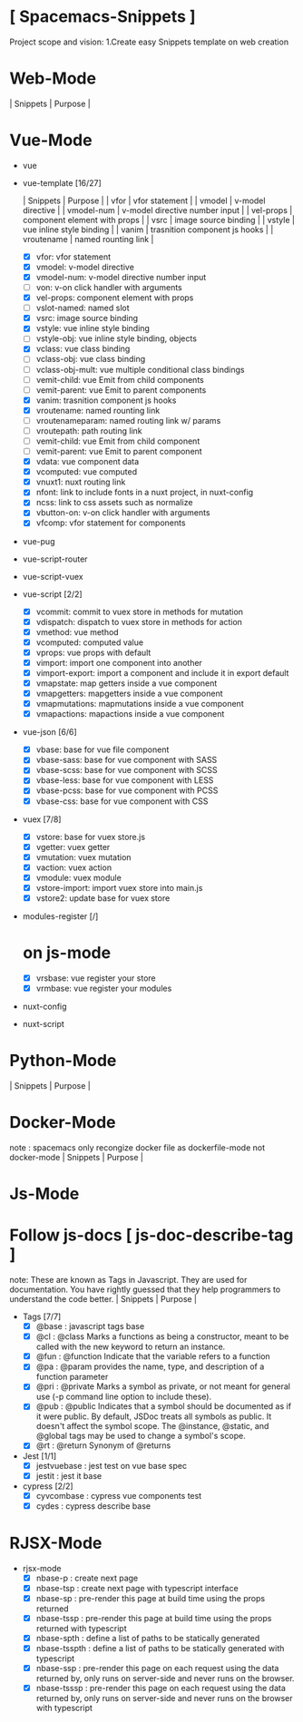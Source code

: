 # [ Spacemacs-Snippets ]


Project scope and vision:
1.Create easy Snippets template on web creation


# Web-Mode
  | Snippets | Purpose |

# Vue-Mode
* vue
* vue-template [16/27]

  | Snippets   | Purpose                        |
  | vfor       | vfor statement                 |
  | vmodel     | v-model directive              |
  | vmodel-num | v-model directive number input |
  | vel-props  | component element with props   |
  | vsrc       | image source binding           |
  | vstyle     | vue inline style binding       |
  | vanim      | trasnition component js hooks  |
  | vroutename | named rounting link            |

  - [X] vfor: vfor statement
  - [X] vmodel: v-model directive
  - [X] vmodel-num: v-model directive number input
  - [ ] von: v-on click handler with arguments
  - [X] vel-props: component element with props
  - [ ] vslot-named: named slot
  - [X] vsrc: image source binding
  - [X] vstyle: vue inline style binding
  - [ ] vstyle-obj: vue inline style binding, objects
  - [X] vclass: vue class binding
  - [ ] vclass-obj: vue class binding
  - [ ] vclass-obj-mult: vue multiple conditional class bindings
  - [ ] vemit-child: vue Emit from child components
  - [ ] vemit-parent: vue Emit to parent components
  - [X] vanim: trasnition component js hooks
  - [X] vroutename: named rounting link
  - [ ] vroutenameparam: named routing link w/ params
  - [ ] vroutepath: path routing link
  - [ ] vemit-child: vue Emit from child component
  - [ ] vemit-parent: vue Emit to parent component
  - [X] vdata: vue component data
  - [X] vcomputed: vue computed
  - [X] vnuxt1: nuxt routing link
  - [X] nfont: link to include fonts in a nuxt project, in nuxt-config
  - [X] ncss: link to css assets such as normalize
  - [X] vbutton-on: v-on click handler with arguments
  - [X] vfcomp: vfor statement for components

* vue-pug
* vue-script-router
* vue-script-vuex
* vue-script [2/2]
  - [X] vcommit: commit to vuex store in methods for mutation
  - [X] vdispatch: dispatch to vuex store in methods for action
  - [X] vmethod: vue method
  - [X] vcomputed: computed value
  - [X] vprops: vue props with default
  - [X] vimport: import one component into another
  - [X] vimport-export: import a component and include it in export default
  - [X] vmapstate: map getters inside a vue component
  - [X] vmapgetters: mapgetters inside a vue component
  - [X] vmapmutations: mapmutations inside a vue component
  - [X] vmapactions: mapactions inside a vue component
* vue-json [6/6]
  - [X] vbase: base for vue file component
  - [X] vbase-sass: base for vue component with SASS
  - [X] vbase-scss: base for vue component with SCSS
  - [X] vbase-less: base for vue component with LESS
  - [X] vbase-pcss: base for vue component with PCSS
  - [X] vbase-css: base for vue component with CSS
* vuex [7/8]
  - [X] vstore: base for vuex store.js
  - [X] vgetter: vuex getter
  - [X] vmutation: vuex mutation
  - [X] vaction: vuex action
  - [X] vmodule: vuex module
  - [X] vstore-import: import vuex store into main.js
  - [X] vstore2: update base for vuex store

* modules-register [/]
  # on js-mode
  - [X] vrsbase: vue register your store
  - [X] vrmbase: vue register your modules

* nuxt-config
* nuxt-script

# Python-Mode
  | Snippets | Purpose |

# Docker-Mode
note : spacemacs only recongize docker file as dockerfile-mode not docker-mode
  | Snippets | Purpose |

# Js-Mode
# Follow js-docs [ js-doc-describe-tag ]
note: These are known as Tags in Javascript. They are used for documentation. You have rightly guessed that they help programmers to understand the code better.
  | Snippets | Purpose |

* Tags [7/7]
  - [X] @base : javascript tags base
  - [X] @cl : @class Marks a functions as being a constructor, meant to be called with the
              new keyword to return an instance.
  - [X] @fun : @function Indicate that the variable refers to a function
  - [X] @pa : @param provides the name, type, and description of a function parameter
  - [X] @pri : @private Marks a symbol as private, or not meant for general use (-p command line option to include these).
  - [X] @pub : @public Indicates that a symbol should be documented as if it were public. By default, JSDoc treats all symbols as public. It doesn't affect the symbol scope. The @instance, @static, and @global tags may be used to change a symbol's scope.
  - [X] @rt : @return Synonym of @returns

* Jest [1/1]
  - [X] jestvuebase : jest test on vue base spec
  - [X] jestit : jest it base

* cypress [2/2]
  - [X] cyvcombase : cypress vue components test
  - [X] cydes : cypress describe base

# RJSX-Mode
* rjsx-mode
  - [X] nbase-p : create next page
  - [X] nbase-tsp : create next page with typescript interface
  - [X] nbase-sp : pre-render this page at build time using the props returned
  - [X] nbase-tssp : pre-render this page at build time using the props returned with typescript
  - [X] nbase-spth : define a list of paths to be statically generated
  - [X] nbase-tsspth : define a list of paths to be statically generated with typescript
  - [X] nbase-ssp : pre-render this page on each request using the data returned by, only runs on server-side and never runs on the browser.
  - [X] nbase-tsssp : pre-render this page on each request using the data returned by, only runs on server-side and never runs on the browser with typescript
